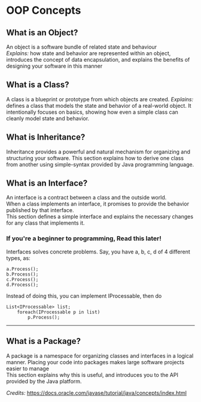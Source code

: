 # OOP Concepts
## What is an Object?
An object is a software bundle of related state and behaviour<br>
_Explains:_ how state and behavior are represented within an object, introduces the concept of data encapsulation, and explains the benefits of designing your software in this manner

## What is a Class?
A class is a blueprint or prototype from which objects are created.
_Explains:_ defines a class that models the state and behavior of a real-world object. It intentionally focuses on basics, showing how even a simple class can cleanly model state and behavior.

## What is Inheritance?
Inheritance provides a powerful and natural mechanism for organizing and structuring your software. This section explains how to derive one class from another using simple-syntax provided by Java programming language.

## What is an Interface?
An interface is a contract between a class and the outside world.<br>
When a class implements an interface, it promises to provide the behavior published by that interface.<br>
This section defines a simple interface and explains the necessary changes for any class that implements it.

### If you're a beginner to programming, Read this later!
Interfaces solves concrete problems. Say, you have a, b, c, d of 4 different types, as:<br>
```
a.Process();
b.Process();
c.Process();
d.Process();
```

Instead of doing this, you can implement IProcessable, then do
```	
List<IProcessable> list;
    foreach(IProcessable p in list)
	    p.Process();
```
***

## What is a Package?
A package is a namespace for organizing classes and interfaces in a logical manner. Placing your code into packages makes large software projects easier to manage<br>
This section explains why this is useful, and introduces you to the API provided by the Java platform.

_Credits:_ https://docs.oracle.com/javase/tutorial/java/concepts/index.html

